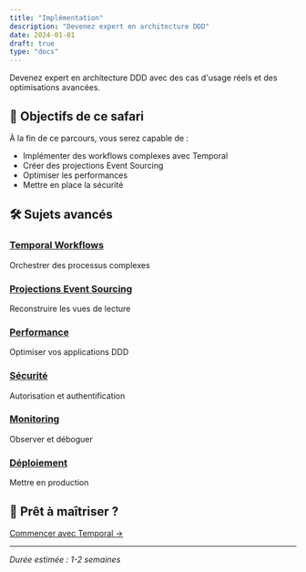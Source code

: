 ```yaml
---
title: "Implémentation"
description: "Devenez expert en architecture DDD"
date: 2024-01-01
draft: true
type: "docs"
---
```


Devenez expert en architecture DDD avec des cas d'usage réels et des optimisations avancées.

## 🎯 Objectifs de ce safari

À la fin de ce parcours, vous serez capable de :
- Implémenter des workflows complexes avec Temporal
- Créer des projections Event Sourcing
- Optimiser les performances
- Mettre en place la sécurité

## 🛠️ Sujets avancés

### [Temporal Workflows](/implementation/temporal/)
Orchestrer des processus complexes

### [Projections Event Sourcing](/implementation/projections/)
Reconstruire les vues de lecture

### [Performance](/implementation/performance/)
Optimiser vos applications DDD

### [Sécurité](/implementation/securite/)
Autorisation et authentification

### [Monitoring](/implementation/monitoring/)
Observer et déboguer

### [Déploiement](/implementation/deploiement/)
Mettre en production

## 🚀 Prêt à maîtriser ?

[Commencer avec Temporal →](/implementation/temporal/)

---

*Durée estimée : 1-2 semaines*

